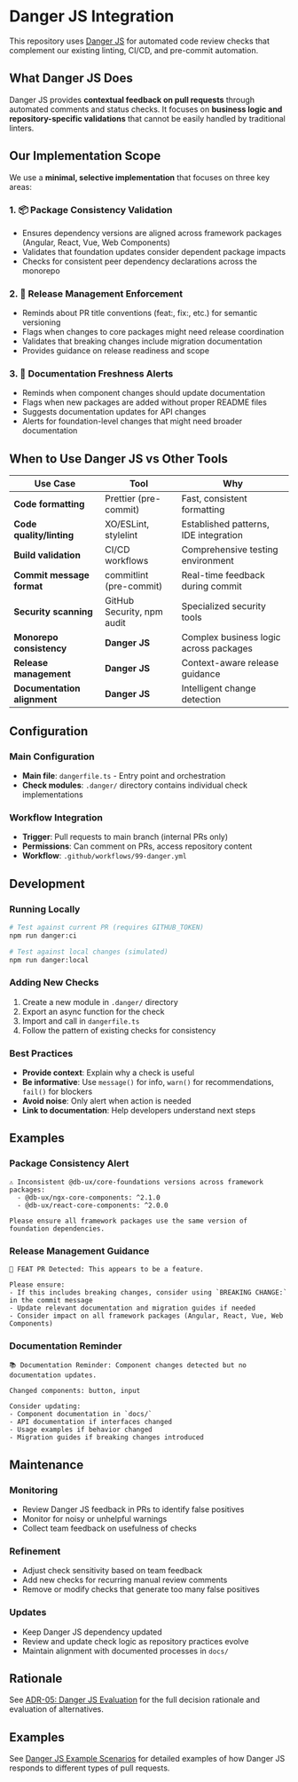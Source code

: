 # Danger JS Integration

This repository uses [Danger JS](https://danger.systems/js/) for automated code review checks that complement our existing linting, CI/CD, and pre-commit automation.

## What Danger JS Does

Danger JS provides **contextual feedback on pull requests** through automated comments and status checks. It focuses on **business logic and repository-specific validations** that cannot be easily handled by traditional linters.

## Our Implementation Scope

We use a **minimal, selective implementation** that focuses on three key areas:

### 1. 📦 Package Consistency Validation
- Ensures dependency versions are aligned across framework packages (Angular, React, Vue, Web Components)
- Validates that foundation updates consider dependent package impacts
- Checks for consistent peer dependency declarations across the monorepo

### 2. 🚀 Release Management Enforcement
- Reminds about PR title conventions (feat:, fix:, etc.) for semantic versioning
- Flags when changes to core packages might need release coordination
- Validates that breaking changes include migration documentation
- Provides guidance on release readiness and scope

### 3. 📖 Documentation Freshness Alerts
- Reminds when component changes should update documentation
- Flags when new packages are added without proper README files
- Suggests documentation updates for API changes
- Alerts for foundation-level changes that might need broader documentation

## When to Use Danger JS vs Other Tools

| Use Case | Tool | Why |
|----------|------|-----|
| **Code formatting** | Prettier (pre-commit) | Fast, consistent formatting |
| **Code quality/linting** | XO/ESLint, stylelint | Established patterns, IDE integration |
| **Build validation** | CI/CD workflows | Comprehensive testing environment |
| **Commit message format** | commitlint (pre-commit) | Real-time feedback during commit |
| **Security scanning** | GitHub Security, npm audit | Specialized security tools |
| **Monorepo consistency** | **Danger JS** | Complex business logic across packages |
| **Release management** | **Danger JS** | Context-aware release guidance |
| **Documentation alignment** | **Danger JS** | Intelligent change detection |

## Configuration

### Main Configuration
- **Main file**: `dangerfile.ts` - Entry point and orchestration
- **Check modules**: `.danger/` directory contains individual check implementations

### Workflow Integration
- **Trigger**: Pull requests to main branch (internal PRs only)
- **Permissions**: Can comment on PRs, access repository content
- **Workflow**: `.github/workflows/99-danger.yml`

## Development

### Running Locally
```bash
# Test against current PR (requires GITHUB_TOKEN)
npm run danger:ci

# Test against local changes (simulated)
npm run danger:local
```

### Adding New Checks
1. Create a new module in `.danger/` directory
2. Export an async function for the check
3. Import and call in `dangerfile.ts`
4. Follow the pattern of existing checks for consistency

### Best Practices
- **Provide context**: Explain why a check is useful
- **Be informative**: Use `message()` for info, `warn()` for recommendations, `fail()` for blockers
- **Avoid noise**: Only alert when action is needed
- **Link to documentation**: Help developers understand next steps

## Examples

### Package Consistency Alert
```
⚠️ Inconsistent @db-ux/core-foundations versions across framework packages:
  - @db-ux/ngx-core-components: ^2.1.0
  - @db-ux/react-core-components: ^2.0.0

Please ensure all framework packages use the same version of foundation dependencies.
```

### Release Management Guidance
```
🚀 FEAT PR Detected: This appears to be a feature.

Please ensure:
- If this includes breaking changes, consider using `BREAKING CHANGE:` in the commit message
- Update relevant documentation and migration guides if needed
- Consider impact on all framework packages (Angular, React, Vue, Web Components)
```

### Documentation Reminder
```
📚 Documentation Reminder: Component changes detected but no documentation updates.

Changed components: button, input

Consider updating:
- Component documentation in `docs/`
- API documentation if interfaces changed  
- Usage examples if behavior changed
- Migration guides if breaking changes introduced
```

## Maintenance

### Monitoring
- Review Danger JS feedback in PRs to identify false positives
- Monitor for noisy or unhelpful warnings
- Collect team feedback on usefulness of checks

### Refinement
- Adjust check sensitivity based on team feedback
- Add new checks for recurring manual review comments
- Remove or modify checks that generate too many false positives

### Updates
- Keep Danger JS dependency updated
- Review and update check logic as repository practices evolve
- Maintain alignment with documented processes in `docs/`

## Rationale

See [ADR-05: Danger JS Evaluation](./adr/adr-05-danger-js-evaluation.md) for the full decision rationale and evaluation of alternatives.

## Examples

See [Danger JS Example Scenarios](./danger-js-examples.md) for detailed examples of how Danger JS responds to different types of pull requests.